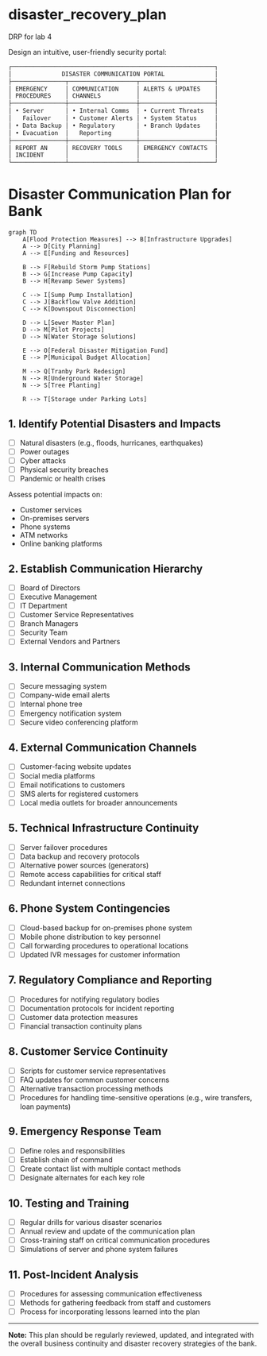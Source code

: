# disaster_recovery_plan
DRP for lab 4

Design an intuitive, user-friendly security portal:

```markdown
┌─────────────────────────────────────────────────────────┐
│              DISASTER COMMUNICATION PORTAL              │
├───────────────┬───────────────────┬─────────────────────┤
│ EMERGENCY     │ COMMUNICATION     │ ALERTS & UPDATES    │
│ PROCEDURES    │ CHANNELS          │                     │
├───────────────┼───────────────────┼─────────────────────┤
│ • Server      │ • Internal Comms  │ • Current Threats   │
│   Failover    │ • Customer Alerts │ • System Status     │
│ • Data Backup │ • Regulatory      │ • Branch Updates    │
│ • Evacuation  │   Reporting       │                     │
├───────────────┼───────────────────┼─────────────────────┤
│ REPORT AN     │ RECOVERY TOOLS    │ EMERGENCY CONTACTS  │
│ INCIDENT      │                   │                     │
└───────────────┴───────────────────┴─────────────────────┘
```


# Disaster Communication Plan for Bank

```mermaid
graph TD
    A[Flood Protection Measures] --> B[Infrastructure Upgrades]
    A --> D[City Planning]
    A --> E[Funding and Resources]

    B --> F[Rebuild Storm Pump Stations]
    B --> G[Increase Pump Capacity]
    B --> H[Revamp Sewer Systems]

    C --> I[Sump Pump Installation]
    C --> J[Backflow Valve Addition]
    C --> K[Downspout Disconnection]

    D --> L[Sewer Master Plan]
    D --> M[Pilot Projects]
    D --> N[Water Storage Solutions]

    E --> O[Federal Disaster Mitigation Fund]
    E --> P[Municipal Budget Allocation]

    M --> Q[Tranby Park Redesign]
    N --> R[Underground Water Storage]
    N --> S[Tree Planting]

    R --> T[Storage under Parking Lots]
```

## 1. Identify Potential Disasters and Impacts

- [ ] Natural disasters (e.g., floods, hurricanes, earthquakes)
- [ ] Power outages
- [ ] Cyber attacks
- [ ] Physical security breaches
- [ ] Pandemic or health crises

Assess potential impacts on:
- Customer services
- On-premises servers
- Phone systems
- ATM networks
- Online banking platforms

## 2. Establish Communication Hierarchy

- [ ] Board of Directors
- [ ] Executive Management
- [ ] IT Department
- [ ] Customer Service Representatives
- [ ] Branch Managers
- [ ] Security Team
- [ ] External Vendors and Partners

## 3. Internal Communication Methods

- [ ] Secure messaging system
- [ ] Company-wide email alerts
- [ ] Internal phone tree
- [ ] Emergency notification system
- [ ] Secure video conferencing platform

## 4. External Communication Channels

- [ ] Customer-facing website updates
- [ ] Social media platforms
- [ ] Email notifications to customers
- [ ] SMS alerts for registered customers
- [ ] Local media outlets for broader announcements

## 5. Technical Infrastructure Continuity

- [ ] Server failover procedures
- [ ] Data backup and recovery protocols
- [ ] Alternative power sources (generators)
- [ ] Remote access capabilities for critical staff
- [ ] Redundant internet connections

## 6. Phone System Contingencies

- [ ] Cloud-based backup for on-premises phone system
- [ ] Mobile phone distribution to key personnel
- [ ] Call forwarding procedures to operational locations
- [ ] Updated IVR messages for customer information

## 7. Regulatory Compliance and Reporting

- [ ] Procedures for notifying regulatory bodies
- [ ] Documentation protocols for incident reporting
- [ ] Customer data protection measures
- [ ] Financial transaction continuity plans

## 8. Customer Service Continuity

- [ ] Scripts for customer service representatives
- [ ] FAQ updates for common customer concerns
- [ ] Alternative transaction processing methods
- [ ] Procedures for handling time-sensitive operations (e.g., wire transfers, loan payments)

## 9. Emergency Response Team

- [ ] Define roles and responsibilities
- [ ] Establish chain of command
- [ ] Create contact list with multiple contact methods
- [ ] Designate alternates for each key role

## 10. Testing and Training

- [ ] Regular drills for various disaster scenarios
- [ ] Annual review and update of the communication plan
- [ ] Cross-training staff on critical communication procedures
- [ ] Simulations of server and phone system failures

## 11. Post-Incident Analysis

- [ ] Procedures for assessing communication effectiveness
- [ ] Methods for gathering feedback from staff and customers
- [ ] Process for incorporating lessons learned into the plan

---

**Note:** This plan should be regularly reviewed, updated, and integrated with the overall business continuity and disaster recovery strategies of the bank.

